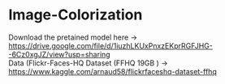 # Image-Colorization
Download the pretained model here -> https://drive.google.com/file/d/1iuzhLKUxPnxzEKprRGFJHG--6Cz0xgJZ/view?usp=sharing                                                             
Data (Flickr-Faces-HQ Dataset (FFHQ 19GB ) -> https://www.kaggle.com/arnaud58/flickrfaceshq-dataset-ffhq
